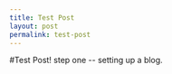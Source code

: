 ```yaml
---
title: Test Post
layout: post
permalink: test-post
---
```


#Test Post!
step one -- setting up a blog.